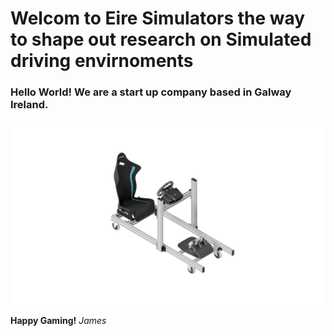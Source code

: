 # Welcom to Eire Simulators the way to shape out research on Simulated driving envirnoments

### Hello World! We are a start up company based in Galway Ireland.

![Simulator Rig](Simulator_rev00.png)

**Happy Gaming!**
*James*
